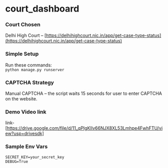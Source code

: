 # court_dashboard
### Court Chosen  
Delhi High Court – [https://delhihighcourt.nic.in/app/get-case-type-status](https://delhihighcourt.nic.in/app/get-case-type-status)

### Simple Setup  
Run these commands:  
`python manage.py runserver`

### CAPTCHA Strategy  
Manual CAPTCHA – the script waits 15 seconds for user to enter CAPTCHA on the website.


### Demo Video link
link-[https://drive.google.com/file/d/11_qPlgKIlv66NJX8XL53Lmhpe4FwhFTU/view?usp=drivesdk]


### Sample Env Vars  
```env
SECRET_KEY=your_secret_key
DEBUG=True

